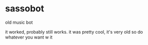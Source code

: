 # sassobot
old music bot

it worked, probably still works.
it was pretty cool, it's very old so do whatever you want w it